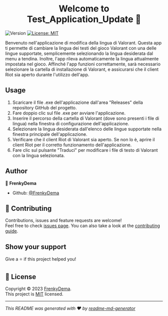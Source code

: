 <h1 align="center">Welcome to Test_Application_Update 👋</h1>
<p>
  <img alt="Version" src="https://img.shields.io/badge/version-v0.0.3-blue.svg?cacheSeconds=2592000" />
  <a href="https://github.com/FrenkyDema/Test_Application_Update/blob/main/LICENSE" target="_blank">
    <img alt="License: MIT" src="https://img.shields.io/badge/License-MIT-yellow.svg" />
  </a>
</p>

Benvenuto nell'applicazione di modifica della lingua di Valorant. Questa app ti permette di cambiare la lingua dei testi del gioco Valorant con una delle lingue supportate, semplicemente selezionando la lingua desiderata dal menu a tendina. Inoltre, l'app rileva automaticamente la lingua attualmente impostata nel gioco. Affinché l'app funzioni correttamente, sarà necessario selezionare la cartella di installazione di Valorant, e assicurarsi che il client Riot sia aperto durante l'utilizzo dell'app.

## Usage

1. Scaricare il file .exe dell'applicazione dall'area "Releases" della repository GitHub del progetto.
1. Fare doppio clic sul file .exe per avviare l'applicazione.
1. Inserire il percorso della cartella di Valorant (dove sono presenti i file di lingua) nella finestra di configurazione dell'applicazione.
1. Selezionare la lingua desiderata dall'elenco delle lingue supportate nella finestra principale dell'applicazione.
1. Verificare che il client Riot di Valorant sia aperto. Se non lo è, aprire il client Riot per il corretto funzionamento dell'applicazione.
1. Fare clic sul pulsante "Traduci" per modificare i file di testo di Valorant con la lingua selezionata.

## Author

👤 **FrenkyDema**

* Github: [@FrenkyDema](https://github.com/FrenkyDema)

## 🤝 Contributing

Contributions, issues and feature requests are welcome!<br />Feel free to check [issues page](https://github.com/FrenkyDema/Test_Application_Update/issues/new/choose). You can also take a look at the [contributing guide](https://github.com/FrenkyDema/Test_Application_Update/blob/main/.github/CONTRIBUTING.md).

## Show your support

Give a ⭐️ if this project helped you!

## 📝 License

Copyright © 2023 [FrenkyDema](https://github.com/FrenkyDema).<br />
This project is [MIT](https://github.com/FrenkyDema/Test_Application_Update/blob/main/LICENSE) licensed.

***
_This README was generated with ❤️ by [readme-md-generator](https://github.com/kefranabg/readme-md-generator)_
